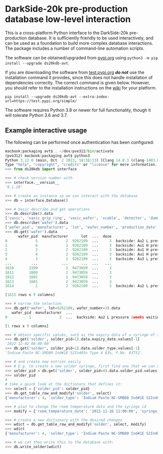 # DarkSide-20k pre-production database low-level interaction

This is a cross-platform Python interface to the DarkSide-20k pre-production database. It is sufficiently friendly to be used interactively, and can be used as a foundation to build more complex database interactions. The package includes a number of command-line automation scripts.

The software can be obtained/upgraded from [pypi.org](https://pypi.org/project/ds20kdb-avt/) using `python3 -m pip install --upgrade ds20kdb-avt`.

If you are downloading the software from [test.pypi.org](https://test.pypi.org/project/ds20kdb-avt/) ***do not*** use the installation command it provides, since this does not handle installation of dependencies correctly. The correct command is given below. However, you should refer to the installation instructions on the [wiki](https://gitlab.in2p3.fr/darkside/productiondb_software/-/wikis/home) for your platform.

```
pip install --upgrade ds20kdb-avt --extra-index-url=https://test.pypi.org/simple/
```

The software requires Python 3.8 or newer for full functionality, though it will tolerate Python 3.6 and 3.7.

## Example interactive usage

The following can be performed once authentication has been configured:

```python
macbook:packaging avt$ . ~/dev/pve312/bin/activate
(pve312) macbook:packaging avt$ python3
Python 3.12.0 (main, Oct  2 2023, 18:38:13) [Clang 14.0.3 (clang-1403.0.22.14.1)] on darwin
Type "help", "copyright", "credits" or "license" for more information.
>>> from ds20kdb import interface

>>> # check version number with
>>> interface.__version__
'0.1.20'

>>> # create an instance so we can interact with the database
>>> db = interface.Database()

>>> # basic describe and get operations
>>> db.describe().data
['vasic', 'vasic_grip_ring', 'vasic_wafer', 'vcable', 'detector', 'dummy', 'user_test', 'dummyload_test', 'motherboard', 'sipm', 'wafer', 'pcb', 'pdu', 'pdu_pulse_test', 'attribute_description', 'solder', 'attribute', 'vpcb', 'vpdu', 'vpcb_asic', 'vpcb_asic_test', 'vmotherboard', 'vpcb_test', 'vmotherboard_test', 'tile_test', 'wafer_defects', 'vtile', 'pcb_test', 'tile', 'dummyload', 'cryoprobe_card', 'tile_setup', 'vpdu_test', 'vtile_cold_test', 'noa_users', 'vtile_test', 'pdu_status', 'vasic_test', 'tile_status', 'sipm_qc', 'sipm_test', 'vpdu_cold_test', 'acs', 'wafer_status', 'pcb_status', 'motherboard_status', 'amicra_settings']
>>> db.describe('wafer').data
['wafer_pid', 'manufacturer', 'lot', 'wafer_number', 'production_date', 'spad_size', 'dose', 'description', 'checksum']
>>> db.get('wafer').data
      wafer_pid  manufacturer      lot  ...  dose                                        description  checksum
0             5             2  9262109  ...     3  backside: Au2 L pressure 1week waiting run B -...        --
1             6             2  9262109  ...     3  backside: Au1 H pressure 1week waiting run A -...        --
2             2             2  9262109  ...     3  backside: Au1 H pressure 2weeks waiting run A ...        --
3             4             2  9262109  ...     3  backside: Au1 H pressure 1week waiting run A -...        --
4             3             2  9262109  ...     3  backside: Au3 L pressure 1week waiting run C -...        --
...         ...           ...      ...  ...   ...                                                ...       ...
1610       1599             2  9473059  ...     3                                     production lot        E0
1611       1600             2  9473059  ...     3                                     production lot        D3
1612       1602             2  9473059  ...     3                                     production lot        C1
1613       1601             2  9473059  ...     3                                     production lot        C6
1614          1             2  9262109  ...     3  backside: Au2 L pressure 2weeks waiting run B ...        --

[1615 rows x 9 columns]

>>> # narrow the selection
>>> db.get('wafer', lot=9262109, wafer_number=3).data
   wafer_pid  manufacturer  ...                                        description  checksum
0          1             2  ...  backside: Au2 L pressure 2weeks waiting run B ...       NaN

[1 rows x 9 columns]

>>> # obtain specific values, such as the expiry data of a syringe of solder using something like this:
>>> db.get('solder', solder_pid=1).data.expiry_date.values[-1]
'2022-12-02 00:00:00'
>>> db.get('solder', solder_pid=1).data.solder_type.values[-1]
'Indium Paste NC-SMQ80 Ind#1E 52In48Sn Type 4 83%, P.No. 83752'

>>> # and create new entries easily
>>> # E.g. to create a new solder syringe, first find one that we can modify:
>>> solder_pid = db.get('solder', solder_pid=4).data.solder_pid.values[-1]
>>> solder_pid
4
# take a quick look at the dictionary that defines it:
>>> select = {'solder_pid': solder_pid}
>>> db.get_table_row_and_modify('solder', select)
{'manufacturer': 4, 'solder_type': 'Indium Paste NC-SMQ80 Ind#1E 52In48Sn Type 4 83%, P.No. 83752', 'production_date': '2022-06-02 00:00:00', 'room_temperature_date': '2022-10-26 19:45:00', 'expiry_date': '2022-12-02 00:00:00', 'syringe_id': 8, 'lot': 'PS11120734', 'mass': 25}

>>> # plan to change the room temperature data and the syringe id
>>> modify = {'room_temperature_date': '2022-11-26 11:00:00', 'syringe_id': 9}

>>> # create a new dictionary with the desired changes
>>> wdict = db.get_table_row_and_modify('solder', select, modify)
>>> wdict
{'manufacturer': 4, 'solder_type': 'Indium Paste NC-SMQ80 Ind#1E 52In48Sn Type 4 83%, P.No. 83752', 'production_date': '2022-06-02 00:00:00', 'room_temperature_date': '2022-11-26 11:00:00', 'expiry_date': '2022-12-02 00:00:00', 'syringe_id': 9, 'lot': 'PS11120734', 'mass': 25}

>>> # we can then write this to the database with:
>>> db.write_solder(wdict)
```
